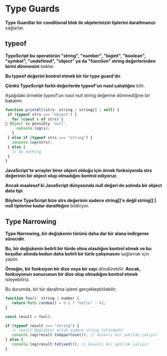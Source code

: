 # Type Guards
**Type Guardlar bir conditional blok ile objelerinizin tiplerini daraltmanızı** sağlarlar.

## typeof
**TypeScript bu operatörün "string", "number", "bigint", "boolean", "symbol", "undefined", "object" ya da "function" string değerlerinden birini dönmesini** bekler.

**Bu typeof değerini kontrol etmek bir tür type guard'dır**.

 **Çünkü TypeScript farklı değerlerde typeof'un nasıl çalıştığını** bilir.
 
  Aşağıdaki örnekte typeof'un nasıl null string değerine dönmediğine bir bakalım:
 ```js
function printAll(strs: string | string[] | null) {
  if (typeof strs === "object") {
    for (const s of strs) {
 🚨 Object is possibly 'null'.
      console.log(s);
    }
  } else if (typeof strs === "string") {
    console.log(strs);
  } else {
    // do nothing
  }
}
 ```
**JavaScript'te arrayler birer object olduğu için örnek fonksiyonda strs değerinin bir object olup olmadığını kontrol ediyoruz**.

**Ancak maalesef ki JavaScript dünyasında null değeri de aslında bir object data tipi**.

**Böylece TypeScript bize strs değerinin sadece string[]'e değil string[] | null tiplerine kadar daralttığını** bildiriyor.

## Type Narrowing
**Type Narrowing, bir değişkenin türünü daha dar bir alana indirgeme sürecidir**. 

**Bu, bir değişkenin belirli bir türde olma olasılığını kontrol etmek ve bu koşullar altında kodun daha belirli bir türle çalışmasını** sağlamak için yapılır.

**Örneğin, bir fonksiyon bir dize veya bir sayı** döndürebilir. **Ancak, fonksiyonun sonucunun bir dize olup olmadığını kontrol etmek** isteyebiliriz. 

Bu durumda, bir tür daraltma işlemi gerçekleştirilebilir:
 ```js
function foo(): string | number {
    return Math.random() < 0.5 ? "hello" : 42;
}

const result = foo();

if (typeof result === "string") {
    // result değişkeni artık sadece string türündedir
    console.log(result.toUpperCase()); // Güvenli bir şekilde çalışır
} else {
    console.log(result.toFixed()); // Güvenli bir şekilde çalışır
}

 ```
